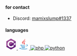 <h4 align="left">for contact</h4>

 - Discord: [mamixslump#1337](https://discord.com/users/222442639365111808)

<h4 align="left">languages</h4>
<p align="left">
<a href="https://docs.microsoft.com/tr-tr/dotnet/csharp/" target="_blank"> <img src="https://raw.githubusercontent.com/devicons/devicon/master/icons/csharp/csharp-original.svg" alt="csharp" width="35" height="35"/> </a>
<a href="https://www.java.com" target="_blank"> <img src="https://raw.githubusercontent.com/devicons/devicon/master/icons/java/java-original.svg" alt="java" width="35" height="35"/> </a>
<a href="https://www.php.net" target="_blank"> <img src="https://raw.githubusercontent.com/jmnote/z-icons/master/svg/php.svg" alt="php" width="35" height="35"/> </a>
<a href="https://www.python.org" target="_blank"> <img src="https://raw.githubusercontent.com/jmnote/z-icons/master/svg/python.svg" alt="python" width="35" height="35"/> </a>
